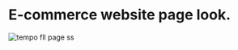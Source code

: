 # E-commerce website page look.
  
![tempo fll page ss](https://github.com/sidmercer/SiddhantKamble-GFG-Assignments/assets/69417433/8548da7c-1792-43c7-8a42-587c046a9393)
